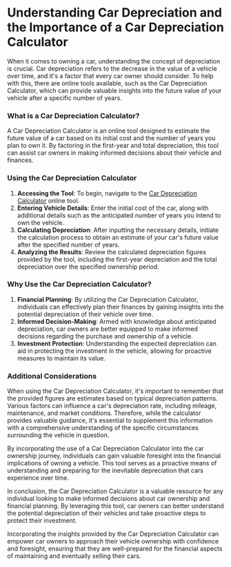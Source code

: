 Understanding Car Depreciation and the Importance of a Car Depreciation Calculator
==================================================================================

When it comes to owning a car, understanding the concept of depreciation is crucial. Car depreciation refers to the decrease in the value of a vehicle over time, and it's a factor that every car owner should consider. To help with this, there are online tools available, such as the Car Depreciation Calculator, which can provide valuable insights into the future value of your vehicle after a specific number of years.

### What is a Car Depreciation Calculator?

A Car Depreciation Calculator is an online tool designed to estimate the future value of a car based on its initial cost and the number of years you plan to own it. By factoring in the first-year and total depreciation, this tool can assist car owners in making informed decisions about their vehicle and finances.

### Using the Car Depreciation Calculator

1. **Accessing the Tool**: To begin, navigate to the [Car Depreciation Calculator](https://www.onlinecalculatorsfree.com/financial/car-depreciation-calculator.html) online tool.
2. **Entering Vehicle Details**: Enter the initial cost of the car, along with additional details such as the anticipated number of years you intend to own the vehicle.
3. **Calculating Depreciation**: After inputting the necessary details, initiate the calculation process to obtain an estimate of your car's future value after the specified number of years.
4. **Analyzing the Results**: Review the calculated depreciation figures provided by the tool, including the first-year depreciation and the total depreciation over the specified ownership period.

### Why Use the Car Depreciation Calculator?

1. **Financial Planning**: By utilizing the Car Depreciation Calculator, individuals can effectively plan their finances by gaining insights into the potential depreciation of their vehicle over time.
2. **Informed Decision-Making**: Armed with knowledge about anticipated depreciation, car owners are better equipped to make informed decisions regarding the purchase and ownership of a vehicle.
3. **Investment Protection**: Understanding the expected depreciation can aid in protecting the investment in the vehicle, allowing for proactive measures to maintain its value.

### Additional Considerations

When using the Car Depreciation Calculator, it's important to remember that the provided figures are estimates based on typical depreciation patterns. Various factors can influence a car's depreciation rate, including mileage, maintenance, and market conditions. Therefore, while the calculator provides valuable guidance, it's essential to supplement this information with a comprehensive understanding of the specific circumstances surrounding the vehicle in question.

By incorporating the use of a Car Depreciation Calculator into the car ownership journey, individuals can gain valuable foresight into the financial implications of owning a vehicle. This tool serves as a proactive means of understanding and preparing for the inevitable depreciation that cars experience over time.

In conclusion, the Car Depreciation Calculator is a valuable resource for any individual looking to make informed decisions about car ownership and financial planning. By leveraging this tool, car owners can better understand the potential depreciation of their vehicles and take proactive steps to protect their investment.

Incorporating the insights provided by the Car Depreciation Calculator can empower car owners to approach their vehicle ownership with confidence and foresight, ensuring that they are well-prepared for the financial aspects of maintaining and eventually selling their cars.